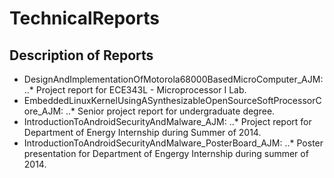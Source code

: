# TechnicalReports

## Description of Reports 
* DesignAndImplementationOfMotorola68000BasedMicroComputer_AJM: 
..* Project report for ECE343L - Microprocessor I Lab.
* EmbeddedLinuxKernelUsingASynthesizableOpenSourceSoftProcessorCore_AJM: 
..* Senior project report for undergraduate degree.
* IntroductionToAndroidSecurityAndMalware_AJM: 
..* Project report for Department of Energy Internship during Summer of 2014.
* IntroductionToAndroidSecurityAndMalware_PosterBoard_AJM: 
..* Poster presentation for Department of Engergy Internship during summer of 2014.
